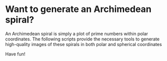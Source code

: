 # Want to generate an Archimedean spiral?

An Archimedean spiral is simply a plot of prime numbers within polar coordinates. The following scripts provide the necessary tools to generate high-quality images of these spirals in both polar and spherical coordinates

Have fun!
